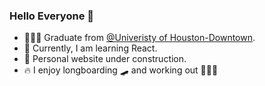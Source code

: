 ### Hello Everyone 👋





- 👨🏻‍🎓 Graduate from [@Univeristy of Houston-Downtown](https://www.uhd.edu/Pages/home.aspx).
- 🧰 Currently, I am learning React.
- 🚧 Personal website under construction.
- 🔥 I enjoy longboarding 🛹 and working out 🏋🏻‍♀️



